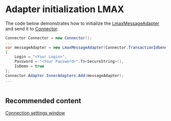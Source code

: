 # Adapter initialization LMAX

The code below demonstrates how to initialize the [LmaxMessageAdapter](xref:StockSharp.LMAX.LmaxMessageAdapter) and send it to [Connector](xref:StockSharp.Algo.Connector).

```cs
Connector Connector = new Connector();				
...				
var messageAdapter = new LmaxMessageAdapter(Connector.TransactionIdGenerator)
{
    Login = "<Your Login>",
    Password = "<Your Password>".To<SecureString>(),
    IsDemo = true
};
Connector.Adapter.InnerAdapters.Add(messageAdapter);
...	
							
```

## Recommended content

[Connection settings window](API_UI_ConnectorWindow.md)
